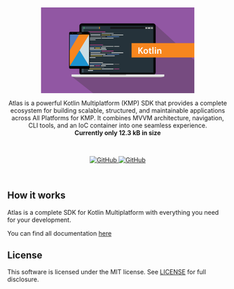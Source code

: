 <br/>
<p align="center">
    <a href="https://github.com/TheArchitect123/Atlas"><img src="./kotlin.jpg" align="center" width=350/></a>
</p>

<p align="center">
Atlas is a powerful Kotlin Multiplatform (KMP) SDK that provides a complete ecosystem for building scalable, structured, and maintainable applications across All Platforms for KMP. It combines MVVM architecture, navigation, CLI tools, and an IoC container into one seamless experience.
    <br/>
<strong>Currently only 12.3 kB in size</strong>

</p>
<br/>

<p align="center">
   <a href="https://github.com/TheArchitect123/Atlas">
    <img alt="GitHub" src="https://img.shields.io/maven-central/v/io.github.thearchitect123/atlas-core">
  </a>

  <a href="https://github.com/TheArchitect123/Atlas">
    <img alt="GitHub" src="https://img.shields.io/badge/All%20Platforms-Android%20•%20AppleWatch%20•%20iOS%20•%20WASM%20•%20JS%20•%20NodeJS%20•%20JVM-blue?style=flat-square&logo=kotlin">
  </a>
</p>

<br/>

## How it works
Atlas is a complete SDK for Kotlin Multiplatform with everything you need for your development.

You can find all documentation [here](https://thearchitect123.github.io/ArtifactsDocProduction/develop/kotlin/multiplatform/atlas/)

## License

This software is licensed under the MIT license. See [LICENSE](./LICENSE) for full disclosure.

